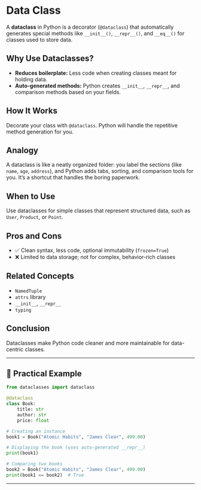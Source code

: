 # Data Class

A **dataclass** in Python is a decorator (`@dataclass`) that automatically generates special methods like `__init__()`, `__repr__()`, and `__eq__()` for classes used to store data.

## Why Use Dataclasses?

- **Reduces boilerplate:** Less code when creating classes meant for holding data.
- **Auto-generated methods:** Python creates `__init__`, `__repr__`, and comparison methods based on your fields.

## How It Works

Decorate your class with `@dataclass`. Python will handle the repetitive method generation for you.

## Analogy

A dataclass is like a neatly organized folder: you label the sections (like `name`, `age`, `address`), and Python adds tabs, sorting, and comparison tools for you. It’s a shortcut that handles the boring paperwork.

## When to Use

Use dataclasses for simple classes that represent structured data, such as `User`, `Product`, or `Point`.

## Pros and Cons

- ✅ Clean syntax, less code, optional immutability (`frozen=True`)
- ❌ Limited to data storage; not for complex, behavior-rich classes

## Related Concepts

- `NamedTuple`
- `attrs` library
- `__init__`, `__repr__`
- `typing`

## Conclusion

Dataclasses make Python code cleaner and more maintainable for data-centric classes.

---

## 🔹 Practical Example

```python
from dataclasses import dataclass

@dataclass
class Book:
    title: str
    author: str
    price: float

# Creating an instance
book1 = Book("Atomic Habits", "James Clear", 499.00)

# Displaying the book (uses auto-generated __repr__)
print(book1)

# Comparing two books
book2 = Book("Atomic Habits", "James Clear", 499.00)
print(book1 == book2)  # True
```

---
